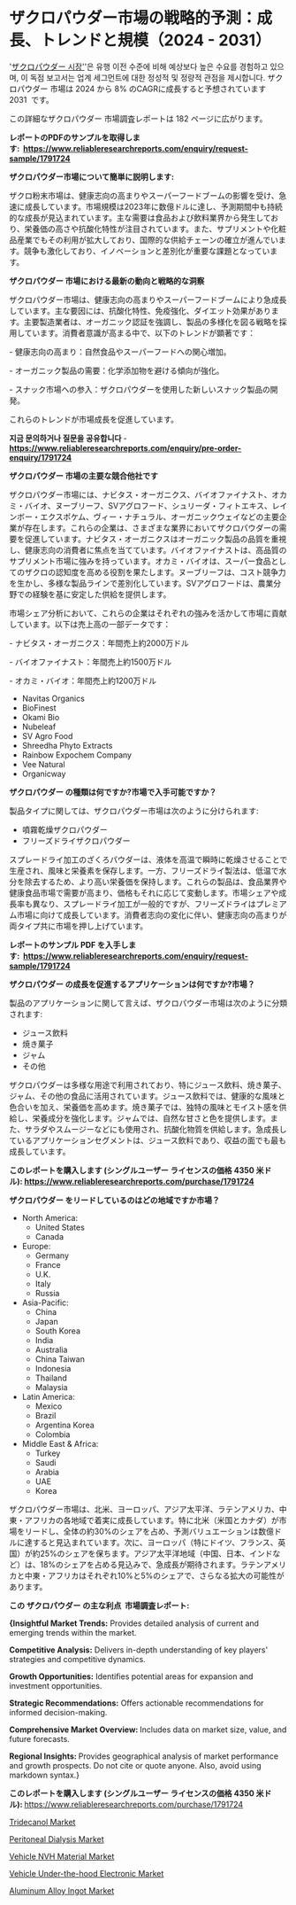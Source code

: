 <p><h1>ザクロパウダー市場の戦略的予測：成長、トレンドと規模（2024 - 2031）</h1></p><p>'<a href="https://www.reliableresearchreports.com/pomegranate-powder-r1791724?utm_campaign=110&utm_medium=36&utm_source=Github&utm_content=ia&utm_term=04112024&utm_id=pomegranate-powder">ザクロパウダー 시장'</a>'은 유행 이전 수준에 비해 예상보다 높은 수요를 경험하고 있으며, 이 독점 보고서는 업계 세그먼트에 대한 정성적 및 정량적 관점을 제시합니다. ザクロパウダー 市場は 2024 から 8% のCAGRに成長すると予想されています 2031&nbsp; です。</p>
<p>この詳細なザクロパウダー 市場調査レポートは 182 ページに広がります。</p>
<p><strong>レポートのPDFのサンプルを取得します</strong><strong>:&nbsp;&nbsp;<a href="https://www.reliableresearchreports.com/enquiry/request-sample/1791724?utm_campaign=110&utm_medium=36&utm_source=Github&utm_content=ia&utm_term=04112024&utm_id=pomegranate-powder">https://www.reliableresearchreports.com/enquiry/request-sample/1791724</a></strong></p>
<p><strong>ザクロパウダー市場について簡単に説明します:</strong></p>
<p><p>ザクロ粉末市場は、健康志向の高まりやスーパーフードブームの影響を受け、急速に成長しています。市場規模は2023年に数億ドルに達し、予測期間中も持続的な成長が見込まれています。主な需要は食品および飲料業界から発生しており、栄養価の高さや抗酸化特性が注目されています。また、サプリメントや化粧品産業でもその利用が拡大しており、国際的な供給チェーンの確立が進んでいます。競争も激化しており、イノベーションと差別化が重要な課題となっています。</p></p>
<p><strong>ザクロパウダー 市場における最新の動向と戦略的な洞察</strong></p>
<p><p>ザクロパウダー市場は、健康志向の高まりやスーパーフードブームにより急成長しています。主な要因には、抗酸化特性、免疫強化、ダイエット効果があります。主要製造業者は、オーガニック認証を強調し、製品の多様化を図る戦略を採用しています。消費者意識が高まる中で、以下のトレンドが顕著です：</p><p>- 健康志向の高まり：自然食品やスーパーフードへの関心増加。</p><p>- オーガニック製品の需要：化学添加物を避ける傾向が強化。</p><p>- スナック市場への参入：ザクロパウダーを使用した新しいスナック製品の開発。</p><p>これらのトレンドが市場成長を促進しています。</p></p>
<p><strong>지금 문의하거나 질문을 공유합니다</strong><strong>&nbsp;</strong>-<strong><a href="https://www.reliableresearchreports.com/enquiry/pre-order-enquiry/1791724?utm_campaign=110&utm_medium=36&utm_source=Github&utm_content=ia&utm_term=04112024&utm_id=pomegranate-powder">https://www.reliableresearchreports.com/enquiry/pre-order-enquiry/1791724</a></strong></p>
<p><strong>ザクロパウダー 市場の主要な競合他社です</strong></p>
<p><p>ザクロパウダー市場には、ナビタス・オーガニクス、バイオファイナスト、オカミ・バイオ、ヌーブリーフ、SVアグロフード、シュリーダ・フィトエキス、レインボー・エクスポケム、ヴィー・ナチュラル、オーガニックウェイなどの主要企業が存在します。これらの企業は、さまざまな業界においてザクロパウダーの需要を促進しています。ナビタス・オーガニクスはオーガニック製品の品質を重視し、健康志向の消費者に焦点を当てています。バイオファイナストは、高品質のサプリメント市場に強みを持っています。オカミ・バイオは、スーパー食品としてのザクロの認知度を高める役割を果たします。ヌーブリーフは、コスト競争力を生かし、多様な製品ラインで差別化しています。SVアグロフードは、農業分野での経験を基に安定した供給を提供します。</p><p>市場シェア分析において、これらの企業はそれぞれの強みを活かして市場に貢献しています。以下は売上高の一部データです：</p><p>- ナビタス・オーガニクス：年間売上約2000万ドル</p><p>- バイオファイナスト：年間売上約1500万ドル</p><p>- オカミ・バイオ：年間売上約1200万ドル</p></p>
<p><ul><li>Navitas Organics</li><li>BioFinest</li><li>Okami Bio</li><li>Nubeleaf</li><li>SV Agro Food</li><li>Shreedha Phyto Extracts</li><li>Rainbow Expochem Company</li><li>Vee Natural</li><li>Organicway</li></ul></p>
<p><strong>ザクロパウダー の種類は何ですか?市場で入手可能ですか？</strong></p>
<p>製品タイプに関しては、ザクロパウダー市場は次のように分けられます:</p>
<p><ul><li>噴霧乾燥ザクロパウダー</li><li>フリーズドライザクロパウダー</li></ul></p>
<p><p>スプレードライ加工のざくろパウダーは、液体を高温で瞬時に乾燥させることで生産され、風味と栄養素を保存します。一方、フリーズドライ製法は、低温で水分を除去するため、より高い栄養価を保持します。これらの製品は、食品業界や健康食品市場で需要が高まり、価格もそれに応じて変動します。市場シェアや成長率も異なり、スプレードライ加工が一般的ですが、フリーズドライはプレミアム市場に向けて成長しています。消費者志向の変化に伴い、健康志向の高まりが両タイプ共に市場を押し上げています。</p></p>
<p><strong>レポートのサンプル PDF を入手します:&nbsp;</strong><strong>&nbsp;<a href="https://www.reliableresearchreports.com/enquiry/request-sample/1791724?utm_campaign=110&utm_medium=36&utm_source=Github&utm_content=ia&utm_term=04112024&utm_id=pomegranate-powder">https://www.reliableresearchreports.com/enquiry/request-sample/1791724</a></strong></p>
<p><strong>ザクロパウダー の成長を促進するアプリケーションは何ですか?市場？</strong></p>
<p>製品のアプリケーションに関して言えば、ザクロパウダー市場は次のように分類されます:</p>
<p><ul><li>ジュース飲料</li><li>焼き菓子</li><li>ジャム</li><li>その他</li></ul></p>
<p><p>ザクロパウダーは多様な用途で利用されており、特にジュース飲料、焼き菓子、ジャム、その他の食品に活用されています。ジュース飲料では、健康的な風味と色合いを加え、栄養価を高めます。焼き菓子では、独特の風味とモイスト感を供給し、栄養成分を強化します。ジャムでは、自然な甘さと色を提供します。また、サラダやスムージーなどにも使用され、抗酸化物質を供給します。急成長しているアプリケーションセグメントは、ジュース飲料であり、収益の面でも最も成長しています。</p></p>
<p><strong>このレポートを購入します (シングルユーザー ライセンスの価格 4350 米ドル):</strong><strong>&nbsp;<a href="https://www.reliableresearchreports.com/purchase/1791724?utm_campaign=110&utm_medium=36&utm_source=Github&utm_content=ia&utm_term=04112024&utm_id=pomegranate-powder">https://www.reliableresearchreports.com/purchase/1791724</a></strong></p>
<p><strong>ザクロパウダー をリードしているのはどの地域ですか市場？</strong></p>
<p><ul>
    <li>
        North America:
        <ul>
            <li>United States</li>
            <li>Canada</li>
        </ul>
    </li>
    <li>
        Europe:
        <ul>
            <li>Germany</li>
            <li>France</li>
            <li>U.K.</li>
            <li>Italy</li>
            <li>Russia</li>
        </ul>
    </li>
    <li>
        Asia-Pacific:
        <ul>
            <li>China</li>
            <li>Japan</li>
            <li>South Korea</li>
            <li>India</li>
            <li>Australia</li>
            <li>China Taiwan</li>
            <li>Indonesia</li>
            <li>Thailand</li>
            <li>Malaysia</li>
        </ul>
    </li>
    <li>
        Latin America:
        <ul>
            <li>Mexico</li>
            <li>Brazil</li>
            <li>Argentina Korea</li>
            <li>Colombia</li>
        </ul>
    </li>
    <li>
        Middle East & Africa:
        <ul>
            <li>Turkey</li>
            <li>Saudi</li>
            <li>Arabia</li>
            <li>UAE</li>
            <li>Korea</li>
        </ul>
    </li>
    </ul></p>
<p><p>ザクロパウダー市場は、北米、ヨーロッパ、アジア太平洋、ラテンアメリカ、中東・アフリカの各地域で着実に成長しています。特に北米（米国とカナダ）が市場をリードし、全体の約30%のシェアを占め、予測バリュエーションは数億ドルに達すると見込まれています。次に、ヨーロッパ（特にドイツ、フランス、英国）が約25%のシェアを保ちます。アジア太平洋地域（中国、日本、インドなど）は、18%のシェアを占める見込みで、急成長が期待されます。ラテンアメリカと中東・アフリカはそれぞれ10%と5%のシェアで、さらなる拡大の可能性があります。</p></p>
<p><strong>この ザクロパウダー の主な利点&nbsp; 市場調査レポート:</strong></p>
<p><strong>{Insightful Market Trends:</strong> Provides detailed analysis of current and emerging trends within the market.</p>
<p><strong>Competitive Analysis:</strong> Delivers in-depth understanding of key players' strategies and competitive dynamics.</p>
<p><strong>Growth Opportunities:</strong> Identifies potential areas for expansion and investment opportunities.</p>
<p><strong>Strategic Recommendations:</strong> Offers actionable recommendations for informed decision-making.</p>
<p><strong>Comprehensive Market Overview: </strong>Includes data on market size, value, and future forecasts.</p>
<p><strong>Regional Insights: </strong>Provides geographical analysis of market performance and growth prospects. Do not cite or quote anyone. Also, avoid using markdown syntax.}</p>
<p><strong>このレポートを購入します (シングルユーザー ライセンスの価格 4350 米ドル):&nbsp;</strong><a href="https://www.reliableresearchreports.com/purchase/1791724?utm_campaign=110&utm_medium=36&utm_source=Github&utm_content=ia&utm_term=04112024&utm_id=pomegranate-powder">https://www.reliableresearchreports.com/purchase/1791724</a></p>
<p><p><a href="https://medium.com/@quannafeagen6eh/the-tridecanol-market-prioritizes-cost-control-and-efficiency-enhancement-69d247456af7?utm_campaign=110&utm_medium=36&utm_source=Github&utm_content=ia&utm_term=04112024&utm_id=pomegranate-powder">Tridecanol Market</a></p><p><a href="https://issuu.com/reportprime-2/docs/peritoneal-dialysis-market-size-203_8560b83bed2eab?utm_campaign=110&utm_medium=36&utm_source=Github&utm_content=ia&utm_term=04112024&utm_id=pomegranate-powder">Peritoneal Dialysis Market</a></p><p><a href="https://github.com/HeatherFernandez476/Market-Research-Report-List-1/blob/main/vehicle-nvh-material-market.md?utm_campaign=110&utm_medium=36&utm_source=Github&utm_content=ia&utm_term=04112024&utm_id=pomegranate-powder">Vehicle NVH Material Market</a></p><p><a href="https://github.com/kathiestrine5ty/Market-Research-Report-List-1/blob/main/vehicle-under-the-hood-electronic-market.md?utm_campaign=110&utm_medium=36&utm_source=Github&utm_content=ia&utm_term=04112024&utm_id=pomegranate-powder">Vehicle Under-the-hood Electronic Market</a></p><p><a href="https://medium.com/@she4uisome/pulse-of-aluminum-alloy-ingot-rhythms-of-change-and-market-resonance-2024-2031-04b6f0c7452f?utm_campaign=110&utm_medium=36&utm_source=Github&utm_content=ia&utm_term=04112024&utm_id=pomegranate-powder">Aluminum Alloy Ingot Market</a></p></p>
<p>&nbsp;</p>